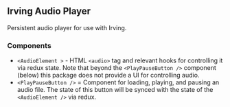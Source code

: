## Irving Audio Player
Persistent audio player for use with Irving.

### Components
* `<AudioElement >` - HTML `<audio>` tag and relevant hooks for controlling it via redux state. Note that beyond the `<PlayPauseButton />` component (below) this package does not provide a UI for controlling audio.
* `<PlayPauseButton />` = Component for loading, playing, and pausing an audio file. The state of this button will be synced with the state of the `<AudioElement />` via redux.
